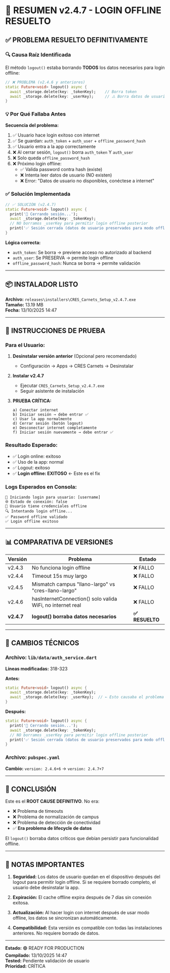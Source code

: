 # 🎯 RESUMEN v2.4.7 - LOGIN OFFLINE RESUELTO

## ✅ PROBLEMA RESUELTO DEFINITIVAMENTE

### 🔍 Causa Raíz Identificada
El método `logout()` estaba borrando **TODOS** los datos necesarios para login offline:

```dart
// ❌ PROBLEMA (v2.4.6 y anteriores)
static Future<void> logout() async {
  await _storage.delete(key: _tokenKey);    // Borra token
  await _storage.delete(key: _userKey);     // ⚠️ Borra datos de usuario necesarios para offline
}
```

### 💡 Por Qué Fallaba Antes

**Secuencia del problema:**
1. ✅ Usuario hace login exitoso con internet
2. ✅ Se guardan: `auth_token` + `auth_user` + `offline_password_hash`
3. ✅ Usuario entra a la app correctamente
4. ❌ Al cerrar sesión, `logout()` borra `auth_token` Y `auth_user`
5. ❌ Solo queda `offline_password_hash`
6. ❌ Próximo login offline:
   - ✅ Valida password contra hash (existe)
   - ❌ Intenta leer datos de usuario (NO existen)
   - ❌ Error: "Datos de usuario no disponibles, conéctese a internet"

### ✅ Solución Implementada

```dart
// ✅ SOLUCIÓN (v2.4.7)
static Future<void> logout() async {
  print('🚪 Cerrando sesión...');
  await _storage.delete(key: _tokenKey);
  // NO borramos _userKey para permitir login offline posterior
  print('✅ Sesión cerrada (datos de usuario preservados para modo offline)');
}
```

**Lógica correcta:**
- `auth_token`: Se borra → previene acceso no autorizado al backend
- `auth_user`: Se PRESERVA → permite login offline
- `offline_password_hash`: Nunca se borra → permite validación

---

## 📦 INSTALADOR LISTO

**Archivo:** `releases\installers\CRES_Carnets_Setup_v2.4.7.exe`  
**Tamaño:** 13.19 MB  
**Fecha:** 13/10/2025 14:47

---

## 🧪 INSTRUCCIONES DE PRUEBA

### Para el Usuario:

1. **Desinstalar versión anterior** (Opcional pero recomendado)
   - Configuración → Apps → CRES Carnets → Desinstalar

2. **Instalar v2.4.7**
   - Ejecutar `CRES_Carnets_Setup_v2.4.7.exe`
   - Seguir asistente de instalación

3. **PRUEBA CRÍTICA:**
   ```
   a) Conectar internet
   b) Iniciar sesión → debe entrar ✅
   c) Usar la app normalmente
   d) Cerrar sesión (botón logout)
   e) Desconectar internet completamente
   f) Iniciar sesión nuevamente → debe entrar ✅
   ```

### Resultado Esperado:
- ✅ Login online: exitoso
- ✅ Uso de la app: normal
- ✅ Logout: exitoso
- ✅ **Login offline: EXITOSO** ← Este es el fix

### Logs Esperados en Consola:
```
🔐 Iniciando login para usuario: [username]
🌐 Estado de conexión: false
💾 Usuario tiene credenciales offline
🔍 Intentando login offline...
✅ Password offline validado
✅ Login offline exitoso
```

---

## 📊 COMPARATIVA DE VERSIONES

| Versión | Problema | Estado |
|---------|----------|--------|
| v2.4.3 | No funciona login offline | ❌ FALLO |
| v2.4.4 | Timeout 15s muy largo | ❌ FALLO |
| v2.4.5 | Mismatch campus "llano-largo" vs "cres-llano-largo" | ❌ FALLO |
| v2.4.6 | hasInternetConnection() solo valida WiFi, no internet real | ❌ FALLO |
| **v2.4.7** | **logout() borraba datos necesarios** | **✅ RESUELTO** |

---

## 🔧 CAMBIOS TÉCNICOS

### Archivo: `lib/data/auth_service.dart`
**Líneas modificadas:** 318-323

**Antes:**
```dart
static Future<void> logout() async {
  await _storage.delete(key: _tokenKey);
  await _storage.delete(key: _userKey);  // ← Esto causaba el problema
}
```

**Después:**
```dart
static Future<void> logout() async {
  print('🚪 Cerrando sesión...');
  await _storage.delete(key: _tokenKey);
  // NO borramos _userKey para permitir login offline posterior
  print('✅ Sesión cerrada (datos de usuario preservados para modo offline)');
}
```

### Archivo: `pubspec.yaml`
**Cambio:** `version: 2.4.6+6` → `version: 2.4.7+7`

---

## 🎯 CONCLUSIÓN

Este es el **ROOT CAUSE DEFINITIVO**. No era:
- ❌ Problema de timeouts
- ❌ Problema de normalización de campus
- ❌ Problema de detección de conectividad
- ✅ **Era problema de lifecycle de datos**

El `logout()` borraba datos críticos que debían persistir para funcionalidad offline.

---

## 📝 NOTAS IMPORTANTES

1. **Seguridad:** Los datos de usuario quedan en el dispositivo después del logout para permitir login offline. Si se requiere borrado completo, el usuario debe desinstalar la app.

2. **Expiración:** El cache offline expira después de 7 días sin conexión exitosa.

3. **Actualización:** Al hacer login con internet después de usar modo offline, los datos se sincronizan automáticamente.

4. **Compatibilidad:** Esta versión es compatible con todas las instalaciones anteriores. No requiere borrado de datos.

---

**Estado:** 🟢 READY FOR PRODUCTION  
**Compilado:** 13/10/2025 14:47  
**Tested:** Pendiente validación de usuario  
**Prioridad:** CRÍTICA
